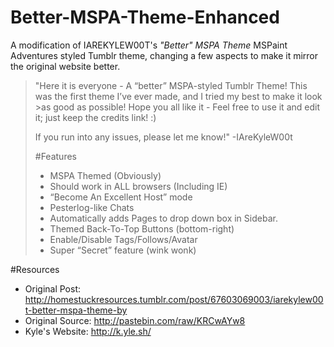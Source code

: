 # Better-MSPA-Theme-Enhanced
A modification of IAREKYLEW00T's *"Better" MSPA Theme* MSPaint Adventures styled Tumblr theme, changing a few aspects to make it mirror the original website better.


>"Here it is everyone - A “better” MSPA-styled Tumblr Theme! This was the first theme I’ve ever made, and I tried my best to make it look >as good as possible! Hope you all like it - Feel free to use it and edit it; just keep the credits link! :)
>
>If you run into any issues, please let me know!" -IAreKyleW00t
>
>
>#Features
>- MSPA Themed (Obviously)
>- Should work in ALL browsers (Including IE)
>- “Become An Excellent Host” mode
>- Pesterlog-like Chats
>- Automatically adds Pages to drop down box in Sidebar.
>- Themed Back-To-Top Buttons (bottom-right)
>- Enable/Disable Tags/Follows/Avatar
>- Super “Secret” feature (wink wonk)

#Resources
- Original Post: http://homestuckresources.tumblr.com/post/67603069003/iarekylew00t-better-mspa-theme-by
- Original Source: http://pastebin.com/raw/KRCwAYw8
- Kyle's Website: http://k.yle.sh/
